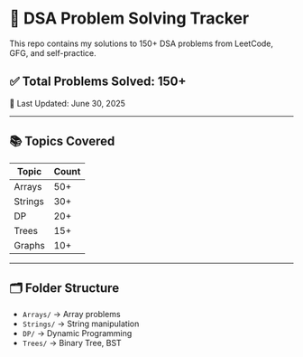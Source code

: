 # 🧮 DSA Problem Solving Tracker

This repo contains my solutions to 150+ DSA problems from LeetCode, GFG, and self-practice.

## ✅ Total Problems Solved: 150+
📆 Last Updated: June 30, 2025

---

## 📚 Topics Covered

| Topic     | Count |
|-----------|-------|
| Arrays    | 50+   |
| Strings   | 30+   |
| DP        | 20+   |
| Trees     | 15+   |
| Graphs    | 10+   |

---

## 🗂️ Folder Structure

- `Arrays/` → Array problems
- `Strings/` → String manipulation
- `DP/` → Dynamic Programming
- `Trees/` → Binary Tree, BST
